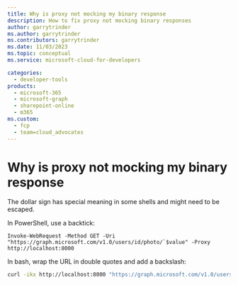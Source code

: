 ```yaml
---
title: Why is proxy not mocking my binary response
description: How to fix proxy not mocking binary responses
author: garrytrinder
ms.author: garrytrinder
ms.contributors: garrytrinder
ms.date: 11/03/2023
ms.topic: conceptual
ms.service: microsoft-cloud-for-developers

categories:
  - developer-tools
products:
  - microsoft-365
  - microsoft-graph
  - sharepoint-online
  - m365
ms.custom:
  - fcp
  - team=cloud_advocates
---
```


# Why is proxy not mocking my binary response

The dollar sign has special meaning in some shells and might need to be escaped.

In PowerShell, use a backtick:

```pwsh
Invoke-WebRequest -Method GET -Uri "https://graph.microsoft.com/v1.0/users/id/photo/`$value" -Proxy http://localhost:8000
```

In bash, wrap the URL in double quotes and add a backslash:

```sh
curl -ikx http://localhost:8000 "https://graph.microsoft.com/v1.0/users/id/photo/\$value"
```
